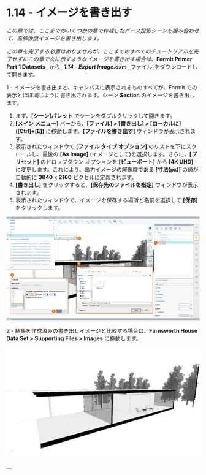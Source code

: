 # 1.14 - イメージを書き出す

_この章では、ここまでのいくつかの章で作成したパース投影シーンを組み合わせて、高解像度イメージを書き出します。_

_この章を完了する必要はありませんが、ここまでのすべてのチュートリアルを完了せずにこの章で次に示すようなイメージを書き出す場合は、_**FormIt Primer Part 1 Datasets**_ から_ _**1.14 - Export Image.axm**_ _ファイル_をダウンロードして開きます。

1 - イメージを書き出すと、キャンバスに表示されるものすべてが、FormIt での表示とほぼ同じように書き出されます。シーン **Section** のイメージを書き出します。

1. まず、**[シーン]パレット** でシーンをダブルクリックして開きます。
2. **[メイン メニュー]** バーから、**[ファイル] > [書き出し] > [ローカルに] ([Ctrl]+[E])** に移動します。**[ファイルを書き出す]** ウィンドウが表示されます。
3. 表示されたウィンドウで **[ファイル タイプ オプション]** のリストを下にスクロールし、最後の **[As Image]** (イメージとして)を選択します。さらに、**[プリセット]** のドロップダウン オプションを **[ビューポート]** から **[4K UHD]** に変更します。これにより、出力イメージの解像度である **[寸法(px)]** の値が自動的に **3840** x **2160** ピクセルに定義されます。
4. **[書き出し]** をクリックすると、**[保存先のファイルを指定]** ウィンドウが表示されます。
5. 表示されたウィンドウで、イメージを保存する場所と名前を選択して **[保存]** をクリックします。

![](<../../.gitbook/assets/0 (5).png>)

2 - 結果を作成済みの書き出しイメージと比較する場合は、**Farnsworth House Data Set > Supporting Files > Images** に移動します。

![Provided sample export image from the Farnsworth House Data Set.](<../../.gitbook/assets/1 (16).png>)

__
